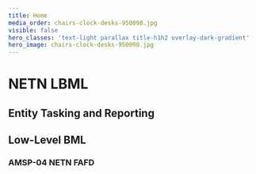 ```yaml
---
title: Home
media_order: chairs-clock-desks-950098.jpg
visible: false
hero_classes: 'text-light parallax title-h1h2 overlay-dark-gradient'
hero_image: chairs-clock-desks-950098.jpg
---
```


# NETN LBML
## Entity Tasking and Reporting
## Low-Level BML
### AMSP-04 NETN FAFD
